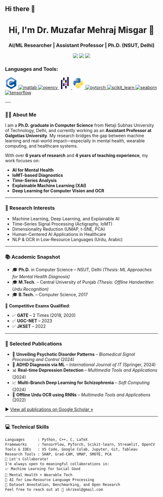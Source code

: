 ## Hi there 👋

<!-- Header with name and title -->
<h1 align="center">Hi, I'm Dr. Muzafar Mehraj Misgar 👋</h1>
<h3 align="center">AI/ML Researcher | Assistant Professor | Ph.D. (NSUT, Delhi)</h3>

<p align="center">
  <a href="mailto:skrzeal@gmail.com"><img src="https://img.shields.io/badge/Email-skrzeal@gmail.com-red?style=for-the-badge&logo=gmail"></a>
  <a href="https://scholar.google.com/citations?hl=en&user=9Bo_oucAAAAJ"><img src="https://img.shields.io/badge/Google%20Scholar-View-blue?style=for-the-badge&logo=googlescholar"></a>
  <a href="https://www.linkedin.com/in/mmmisgar/"><img src="https://img.shields.io/badge/LinkedIn-Connect-blue?style=for-the-badge&logo=linkedin"></a>
</p>

<h3 align="left">Languages and Tools:</h3>
<p align="left"> <a href="https://www.cprogramming.com/" target="_blank" rel="noreferrer">
<img src="https://raw.githubusercontent.com/devicons/devicon/master/icons/c/c-original.svg" alt="c" width="40" height="40"/> </a> <a href="https://www.mathworks.com/" target="_blank" rel="noreferrer">
<img src="https://upload.wikimedia.org/wikipedia/commons/2/21/Matlab_Logo.png" alt="matlab" width="40" height="40"/> </a> <a href="https://opencv.org/" target="_blank" rel="noreferrer"> 
<img src="https://www.vectorlogo.zone/logos/opencv/opencv-icon.svg" alt="opencv" width="40" height="40"/> </a> <a href="https://pandas.pydata.org/" target="_blank" rel="noreferrer"> 
<img src="https://raw.githubusercontent.com/devicons/devicon/2ae2a900d2f041da66e950e4d48052658d850630/icons/pandas/pandas-original.svg" alt="pandas" width="40" height="40"/> </a> <a href="https://www.python.org" target="_blank" rel="noreferrer"> 
<img src="https://raw.githubusercontent.com/devicons/devicon/master/icons/python/python-original.svg" alt="python" width="40" height="40"/> </a> <a href="https://pytorch.org/" target="_blank" rel="noreferrer"> <img src="https://www.vectorlogo.zone/logos/pytorch/pytorch-icon.svg" alt="pytorch" width="40" height="40"/> </a> <a href="https://scikit-learn.org/" target="_blank" rel="noreferrer"> 
<img src="https://upload.wikimedia.org/wikipedia/commons/0/05/Scikit_learn_logo_small.svg" alt="scikit_learn" width="40" height="40"/> </a> <a href="https://seaborn.pydata.org/" target="_blank" rel="noreferrer"> <img src="https://seaborn.pydata.org/_images/logo-mark-lightbg.svg" alt="seaborn" width="40" height="40"/> </a> <a href="https://www.tensorflow.org" target="_blank" rel="noreferrer">
<img src="https://www.vectorlogo.zone/logos/tensorflow/tensorflow-icon.svg" alt="tensorflow" width="40" height="40"/> </a> </p>
---

### 👨‍🏫 About Me

I am a **Ph.D. graduate in Computer Science** from Netaji Subhas University of Technology, Delhi, and currently working as an **Assistant Professor at Galgotias University**. My research bridges the gap between machine learning and real-world impact—especially in mental health, wearable computing, and healthcare systems.

With over **6 years of research** and **4 years of teaching experience**, my work focuses on:

- **AI for Mental Health**
- **IoMT-based Diagnostics**
- **Time-Series Analysis**
- **Explainable Machine Learning (XAI)**
- **Deep Learning for Computer Vision and OCR**

---

### 🧪 Research Interests

- Machine Learning, Deep Learning, and Explainable AI
- Time-Series Signal Processing (Actigraphy, IoMT)
- Dimensionality Reduction (UMAP, t-SNE, PCA)
- Human-Centered AI Applications in Healthcare
- NLP & OCR in Low-Resource Languages (Urdu, Arabic)

---

### 📚 Academic Snapshot

- 🎓 **Ph.D.** in Computer Science – NSUT, Delhi *(Thesis: ML Approaches for Mental Health Diagnosis)*
- 🎓 **M.Tech.** – Central University of Punjab *(Thesis: Offline Handwritten Urdu Recognition)*
- 🎓 **B.Tech.** – Computer Science, 2017

🧾 **Competitive Exams Qualified**:  
- ✅ **GATE** – 2 Times (2018, 2020)  
- ✅ **UGC-NET** – 2023  
- ✅ **JKSET** – 2022

---

### 📝 Selected Publications

- 🧠 **Unveiling Psychotic Disorder Patterns** – *Biomedical Signal Processing and Control* (2024)  
- 🎯 **ADHD Diagnosis via ML** – *International Journal of IT* (Springer, 2024)  
- 📊 **Real-time Depression Detection** – *Multimedia Tools and Applications* (2024)  
- 📈 **Multi-Branch Deep Learning for Schizophrenia** – *Soft Computing* (2024)  
- 📝 **Offline Urdu OCR using RNNs** – *Multimedia Tools and Applications* (2022)

▶️ [View all publications on Google Scholar »](https://scholar.google.com/citations?hl=en&user=9Bo_oucAAAAJ)

---

### 💻 Technical Skills

```text
Languages      : Python, C++, C, LaTeX
Frameworks     : TensorFlow, PyTorch, Scikit-learn, Streamlit, OpenCV
Tools & IDEs   : VS Code, Google Colab, Jupyter, Git, Tableau
Research Tools : SHAP, Grad-CAM, UMAP, SMOTE, PCA
🚀 Let's Collaborate!
I'm always open to meaningful collaborations in:
📈 Machine Learning for Social Good
🧠 Mental Health + Wearable Tech
🧾 AI for Low-Resource Language Processing
🧪 Dataset Annotation, Benchmarking, and Open Research
Feel free to reach out at 📧 skrzeal@gmail.com
